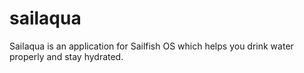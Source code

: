 # sailaqua
Sailaqua is an application for Sailfish OS which helps you drink water properly and stay hydrated.
